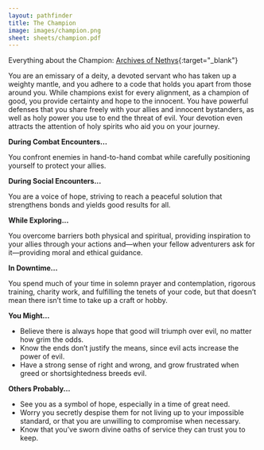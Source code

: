 ```yaml
---
layout: pathfinder
title: The Champion
image: images/champion.png
sheet: sheets/champion.pdf
---
```


Everything about the Champion: [Archives of Nethys](https://2e.aonprd.com/Classes.aspx?ID=4){:target="_blank"}

You are an emissary of a deity, a devoted servant who has taken up a weighty mantle, and you adhere to a code that holds you apart from those around you. While champions exist for every alignment, as a champion of good, you provide certainty and hope to the innocent. You have powerful defenses that you share freely with your allies and innocent bystanders, as well as holy power you use to end the threat of evil. Your devotion even attracts the attention of holy spirits who aid you on your journey.

**During Combat Encounters...**

You confront enemies in hand-to-hand combat while carefully positioning yourself to protect your allies.

**During Social Encounters...**

You are a voice of hope, striving to reach a peaceful solution that strengthens bonds and yields good results for all.

**While Exploring...**

You overcome barriers both physical and spiritual, providing inspiration to your allies through your actions and—when your fellow adventurers ask for it—providing moral and ethical guidance.

**In Downtime...**

You spend much of your time in solemn prayer and contemplation, rigorous training, charity work, and fulfilling the tenets of your code, but that doesn’t mean there isn’t time to take up a craft or hobby.

**You Might...**

* Believe there is always hope that good will triumph over evil, no matter how grim the odds.
* Know the ends don’t justify the means, since evil acts increase the power of evil.
* Have a strong sense of right and wrong, and grow frustrated when greed or shortsightedness breeds evil.


**Others Probably...**

* See you as a symbol of hope, especially in a time of great need.
* Worry you secretly despise them for not living up to your impossible standard, or that you are unwilling to compromise when necessary.
* Know that you’ve sworn divine oaths of service they can trust you to keep.
